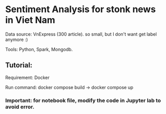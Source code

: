 # Sentiment Analysis for stonk news in Viet Nam

Data source: VnExpress (300 article). so small, but I don't want get label anymore :)

Tools: Python, Spark, Mongodb.
## Tutorial: 
Requirement: Docker

Run command: docker compose build -> docker compose up

### Important: for notebook file, modify the code in Jupyter lab to avoid error.

